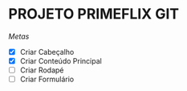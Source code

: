 # PROJETO PRIMEFLIX GIT
*Metas*
- [x] Criar Cabeçalho
- [x] Criar Conteúdo Principal
- [ ] Criar Rodapé
- [ ] Criar Formulário